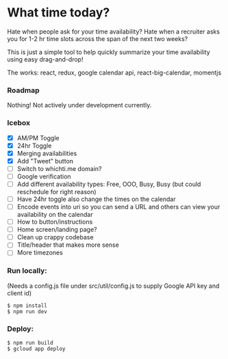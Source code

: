 # What time today?

Hate when people ask for your time availability?
Hate when a recruiter asks you for 1-2 hr time slots across the span of the next two weeks?

This is just a simple tool to help quickly summarize your time availability using easy drag-and-drop!

The works: react, redux, google calendar api, react-big-calendar, momentjs

### Roadmap
Nothing! Not actively under development currently.

### Icebox
- [x] AM/PM Toggle
- [x] 24hr Toggle
- [x] Merging availabilities
- [x] Add "Tweet" button
- [ ] Switch to whichti.me domain?
- [ ] Google verification
- [ ] Add different availability types: Free, OOO, Busy, Busy (but could reschedule for right reason)
- [ ] Have 24hr toggle also change the times on the calendar
- [ ] Encode events into uri so you can send a URL and others can view your availability on the calendar
- [ ] How to button/instructions
- [ ] Home screen/landing page?
- [ ] Clean up crappy codebase
- [ ] Title/header that makes more sense
- [ ] More timezones

### Run locally:
(Needs a config.js file under src/util/config.js to supply Google API key and client id)
```
$ npm install
$ npm run dev
```

### Deploy:
```
$ npm run build
$ gcloud app deploy
```
